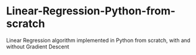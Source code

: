 # Linear-Regression-Python-from-scratch
Linear Regression algorithm implemented in Python from scratch, with and without Gradient Descent

